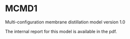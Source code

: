 # MCMD1 
Multi-configuration membrane distillation model version 1.0

The internal report for this model is available in the pdf.
